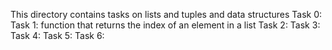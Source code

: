 This directory contains tasks on lists and tuples and data structures
Task 0:
Task 1: function that returns the index of an element in a list
Task 2:
Task 3:
Task 4:
Task 5:
Task 6:
